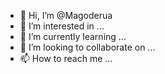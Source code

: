 - 👋 Hi, I’m @Magoderua
- 👀 I’m interested in ...
- 🌱 I’m currently learning ...
- 💞️ I’m looking to collaborate on ...
- 📫 How to reach me ...

<!---
Magoderua/Magoderua is a ✨ special ✨ repository because its `README.md` (this file) appears on your GitHub profile.
You can click the Preview link to take a look at your changes.
--->
